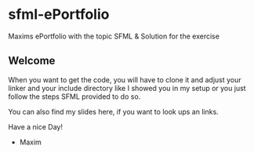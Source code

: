 # sfml-ePortfolio
Maxims ePortfolio with the topic SFML &amp; Solution for the exercise

## Welcome
When you want to get the code, you will have to clone it and adjust your linker and your include directory like I showed you in my setup or you
just follow the steps SFML provided to do so.

You can also find my slides here, if you want to look ups an links.

Have a nice Day!
- Maxim
